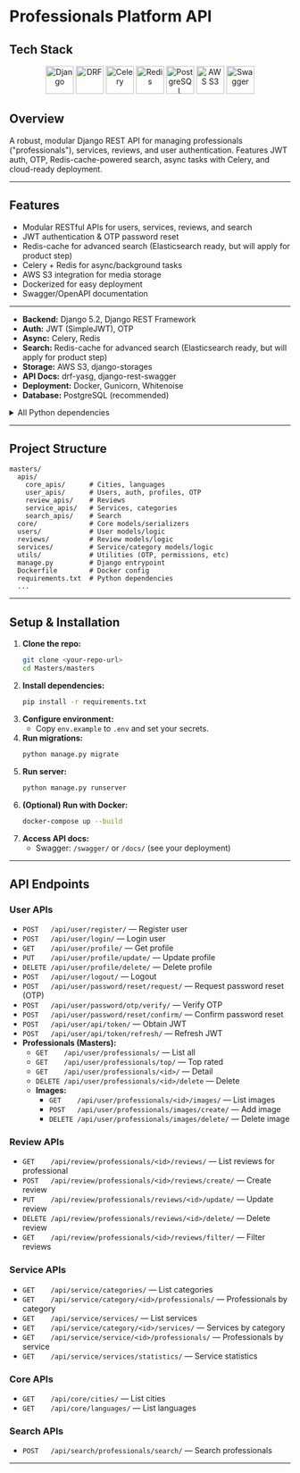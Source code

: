 # Professionals Platform API

## Tech Stack

<p align="center">
  <img src="https://my-bucket.s3.amazonaws.com/static/django.png" alt="Django" height="50" />
  <img src="https://my-bucket.s3.amazonaws.com/static/drf.png" alt="DRF" height="50" />
  <img src="https://my-bucket.s3.amazonaws.com/static/celery.png" alt="Celery" height="50" />
  <img src="https://my-bucket.s3.amazonaws.com/static/redis.png" alt="Redis" height="50" />
  <img src="https://my-bucket.s3.amazonaws.com/static/postgresql.png" alt="PostgreSQL" height="50" />
  <img src="https://my-bucket.s3.amazonaws.com/static/aws_s3.png" alt="AWS S3" height="50" />
  <img src="https://my-bucket.s3.amazonaws.com/static/swagger.png" alt="Swagger" height="50" />
</p>

## Overview
A robust, modular Django REST API for managing professionals ("professionals"), services, reviews, and user authentication. Features JWT auth, OTP, Redis-cache-powered search, async tasks with Celery, and cloud-ready deployment.

---


## Features
- Modular RESTful APIs for users, services, reviews, and search
- JWT authentication & OTP password reset
- Redis-cache for advanced search (Elasticsearch ready, but will apply for product step)
- Celery + Redis for async/background tasks
- AWS S3 integration for media storage
- Dockerized for easy deployment
- Swagger/OpenAPI documentation

---



- **Backend:** Django 5.2, Django REST Framework
- **Auth:** JWT (SimpleJWT), OTP
- **Async:** Celery, Redis
- **Search:** Redis-cache for advanced search (Elasticsearch ready, but will apply for product step)
- **Storage:** AWS S3, django-storages
- **API Docs:** drf-yasg, django-rest-swagger
- **Deployment:** Docker, Gunicorn, Whitenoise
- **Database:** PostgreSQL (recommended)

<details>
<summary>All Python dependencies</summary>

```
# requirements.txt (partial)
Django==5.2.1
djangorestframework==3.16.0
djangorestframework_simplejwt==5.5.0
celery==5.5.2
redis==6.1.0
django-elasticsearch-dsl==8.0
elasticsearch==8.18.1
django-storages==1.14.6
boto3==1.34.103
gunicorn==23.0.0
psycopg2-binary==2.9.10
# ... see requirements.txt for full list
```
</details>

---

## Project Structure
```
masters/
  apis/
    core_apis/      # Cities, languages
    user_apis/      # Users, auth, profiles, OTP
    review_apis/    # Reviews
    service_apis/   # Services, categories
    search_apis/    # Search
  core/             # Core models/serializers
  users/            # User models/logic
  reviews/          # Review models/logic
  services/         # Service/category models/logic
  utils/            # Utilities (OTP, permissions, etc)
  manage.py         # Django entrypoint
  Dockerfile        # Docker config
  requirements.txt  # Python dependencies
  ...
```

---

## Setup & Installation
1. **Clone the repo:**
   ```bash
   git clone <your-repo-url>
   cd Masters/masters
   ```
2. **Install dependencies:**
   ```bash
   pip install -r requirements.txt
   ```
3. **Configure environment:**
   - Copy `env.example` to `.env` and set your secrets.
4. **Run migrations:**
   ```bash
   python manage.py migrate
   ```
5. **Run server:**
   ```bash
   python manage.py runserver
   ```
6. **(Optional) Run with Docker:**
   ```bash
   docker-compose up --build
   ```
7. **Access API docs:**
   - Swagger: `/swagger/` or `/docs/` (see your deployment)

---

## API Endpoints

### User APIs
- `POST   /api/user/register/` — Register user
- `POST   /api/user/login/` — Login user
- `GET    /api/user/profile/` — Get profile
- `PUT    /api/user/profile/update/` — Update profile
- `DELETE /api/user/profile/delete/` — Delete profile
- `POST   /api/user/logout/` — Logout
- `POST   /api/user/password/reset/request/` — Request password reset (OTP)
- `POST   /api/user/password/otp/verify/` — Verify OTP
- `POST   /api/user/password/reset/confirm/` — Confirm password reset
- `POST   /api/user/api/token/` — Obtain JWT
- `POST   /api/user/api/token/refresh/` — Refresh JWT
- **Professionals (Masters):**
  - `GET    /api/user/professionals/` — List all
  - `GET    /api/user/professionals/top/` — Top rated
  - `GET    /api/user/professionals/<id>/` — Detail
  - `DELETE /api/user/professionals/<id>/delete` — Delete
  - **Images:**
    - `GET    /api/user/professionals/<id>/images/` — List images
    - `POST   /api/user/professionals/images/create/` — Add image
    - `DELETE /api/user/professionals/images/delete/` — Delete image

### Review APIs
- `GET    /api/review/professionals/<id>/reviews/` — List reviews for professional
- `POST   /api/review/professionals/<id>/reviews/create/` — Create review
- `PUT    /api/review/professionals/reviews/<id>/update/` — Update review
- `DELETE /api/review/professionals/reviews/<id>/delete/` — Delete review
- `GET    /api/review/professionals/<id>/reviews/filter/` — Filter reviews

### Service APIs
- `GET    /api/service/categories/` — List categories
- `GET    /api/service/category/<id>/professionals/` — Professionals by category
- `GET    /api/service/services/` — List services
- `GET    /api/service/category/<id>/services/` — Services by category
- `GET    /api/service/service/<id>/professionals/` — Professionals by service
- `GET    /api/service/services/statistics/` — Service statistics

### Core APIs
- `GET    /api/core/cities/` — List cities
- `GET    /api/core/languages/` — List languages

### Search APIs
- `POST   /api/search/professionals/search/` — Search professionals

---

